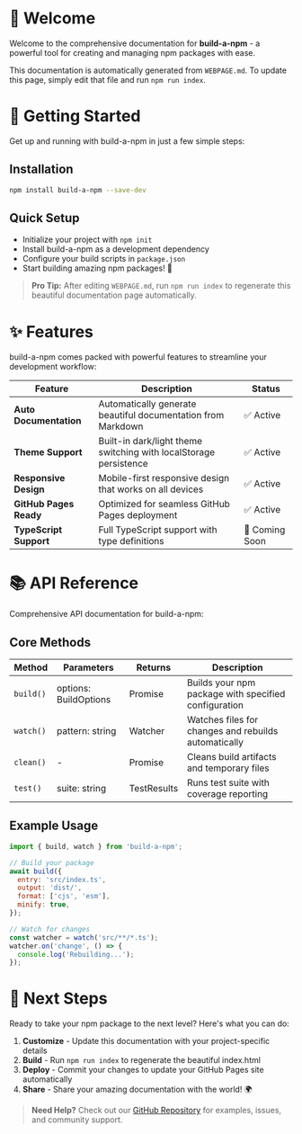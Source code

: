 # 🎉 Welcome

Welcome to the comprehensive documentation for **build-a-npm** - a powerful tool for creating and managing npm packages with ease.

This documentation is automatically generated from `WEBPAGE.md`. To update this page, simply edit that file and run `npm run index`.

# 🚀 Getting Started

Get up and running with build-a-npm in just a few simple steps:

## Installation

```bash
npm install build-a-npm --save-dev
```

## Quick Setup

- Initialize your project with `npm init`
- Install build-a-npm as a development dependency
- Configure your build scripts in `package.json`
- Start building amazing npm packages! 🎨

> **Pro Tip:** After editing `WEBPAGE.md`, run `npm run index` to regenerate this beautiful documentation page automatically.

# ✨ Features

build-a-npm comes packed with powerful features to streamline your development workflow:

| Feature                | Description                                                       | Status         |
| ---------------------- | ----------------------------------------------------------------- | -------------- |
| **Auto Documentation** | Automatically generate beautiful documentation from Markdown      | ✅ Active      |
| **Theme Support**      | Built-in dark/light theme switching with localStorage persistence | ✅ Active      |
| **Responsive Design**  | Mobile-first responsive design that works on all devices          | ✅ Active      |
| **GitHub Pages Ready** | Optimized for seamless GitHub Pages deployment                    | ✅ Active      |
| **TypeScript Support** | Full TypeScript support with type definitions                     | 🚧 Coming Soon |

# 📚 API Reference

Comprehensive API documentation for build-a-npm:

## Core Methods

| Method    | Parameters            | Returns       | Description                                          |
| --------- | --------------------- | ------------- | ---------------------------------------------------- |
| `build()` | options: BuildOptions | Promise<void> | Builds your npm package with specified configuration |
| `watch()` | pattern: string       | Watcher       | Watches files for changes and rebuilds automatically |
| `clean()` | -                     | Promise<void> | Cleans build artifacts and temporary files           |
| `test()`  | suite: string         | TestResults   | Runs test suite with coverage reporting              |

## Example Usage

```javascript
import { build, watch } from 'build-a-npm';

// Build your package
await build({
  entry: 'src/index.ts',
  output: 'dist/',
  format: ['cjs', 'esm'],
  minify: true,
});

// Watch for changes
const watcher = watch('src/**/*.ts');
watcher.on('change', () => {
  console.log('Rebuilding...');
});
```

# 🔧 Next Steps

Ready to take your npm package to the next level? Here's what you can do:

1. **Customize** - Update this documentation with your project-specific details
2. **Build** - Run `npm run index` to regenerate the beautiful index.html
3. **Deploy** - Commit your changes to update your GitHub Pages site automatically
4. **Share** - Share your amazing documentation with the world! 🌍

> **Need Help?** Check out our [GitHub Repository](https://github.com/hsinghhira/build-a-npm) for examples, issues, and community support.
